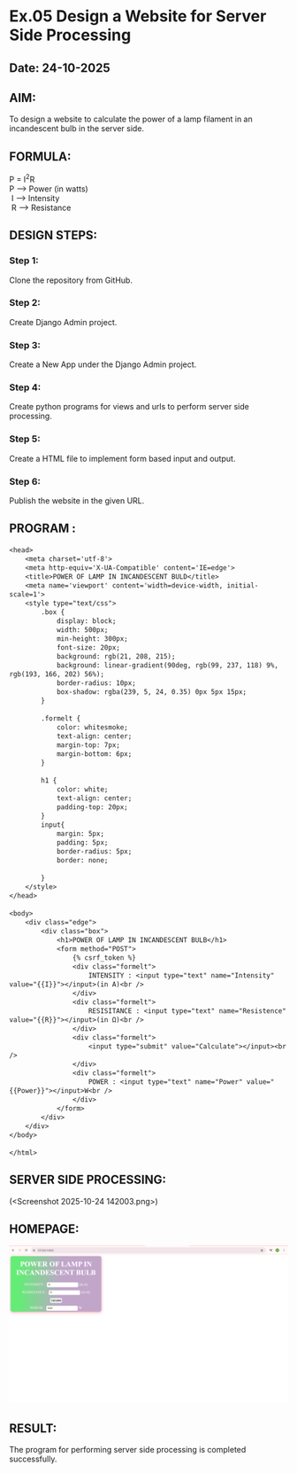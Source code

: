# Ex.05 Design a Website for Server Side Processing
## Date: 24-10-2025

## AIM:
 To design a website to calculate the power of a lamp filament in an incandescent bulb in the server side. 


## FORMULA:
P = I<sup>2</sup>R
<br> P --> Power (in watts)
<br> I --> Intensity
<br> R --> Resistance

## DESIGN STEPS:

### Step 1:
Clone the repository from GitHub.

### Step 2:
Create Django Admin project.

### Step 3:
Create a New App under the Django Admin project.

### Step 4:
Create python programs for views and urls to perform server side processing.

### Step 5:
Create a HTML file to implement form based input and output.

### Step 6:
Publish the website in the given URL.

## PROGRAM :

```
<head>
    <meta charset='utf-8'>
    <meta http-equiv='X-UA-Compatible' content='IE=edge'>
    <title>POWER OF LAMP IN INCANDESCENT BULD</title>
    <meta name='viewport' content='width=device-width, initial-scale=1'>
    <style type="text/css">
        .box {
            display: block;
            width: 500px;
            min-height: 300px;
            font-size: 20px;
            background: rgb(21, 208, 215);
            background: linear-gradient(90deg, rgb(99, 237, 118) 9%, rgb(193, 166, 202) 56%);
            border-radius: 10px;
            box-shadow: rgba(239, 5, 24, 0.35) 0px 5px 15px;
        }

        .formelt {
            color: whitesmoke;
            text-align: center;
            margin-top: 7px;
            margin-bottom: 6px;
        }

        h1 {
            color: white;
            text-align: center;
            padding-top: 20px;
        }
        input{
            margin: 5px;
            padding: 5px;
            border-radius: 5px;
            border: none;

        }
    </style>
</head>

<body>
    <div class="edge">
        <div class="box">
            <h1>POWER OF LAMP IN INCANDESCENT BULB</h1>
            <form method="POST">
                {% csrf_token %}
                <div class="formelt">
                    INTENSITY : <input type="text" name="Intensity" value="{{I}}"></input>(in A)<br />
                </div>
                <div class="formelt">
                    RESISITANCE : <input type="text" name="Resistence" value="{{R}}"></input>(in Ω)<br />
                </div>
                <div class="formelt">
                    <input type="submit" value="Calculate"></input><br />
                </div>
                <div class="formelt">
                    POWER : <input type="text" name="Power" value="{{Power}}"></input>W<br />
                </div>
            </form>
        </div>
    </div>
</body>

</html>
```

## SERVER SIDE PROCESSING:

(<Screenshot 2025-10-24 142003.png>)

## HOMEPAGE:
![alt text](<Screenshot 2025-10-24 141746.png>)

## RESULT:
The program for performing server side processing is completed successfully.
